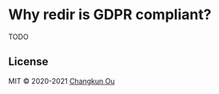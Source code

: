 # Why redir is GDPR compliant?

TODO

## License

MIT &copy; 2020-2021 [Changkun Ou](https://changkun.de)